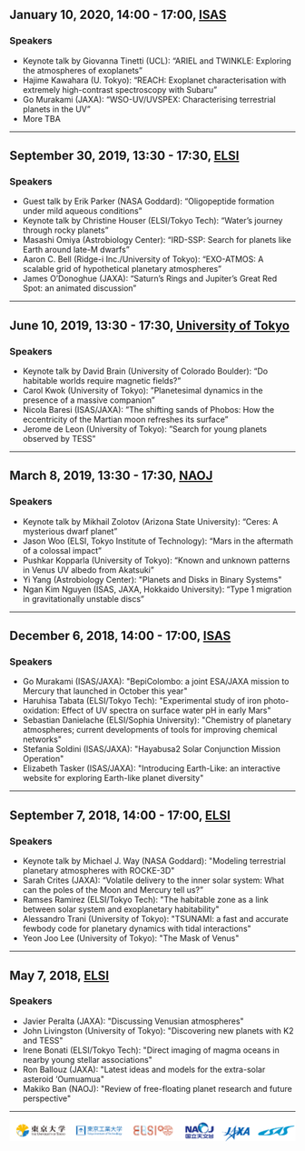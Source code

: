 ## January 10, 2020, 14:00 - 17:00, [ISAS](http://www.isas.jaxa.jp/en/)
### Speakers
- Keynote talk by Giovanna Tinetti (UCL): “ARIEL and TWINKLE: Exploring the atmospheres of exoplanets”
- Hajime Kawahara (U. Tokyo): “REACH: Exoplanet characterisation with extremely high-contrast spectroscopy with Subaru”
- Go Murakami (JAXA): “WSO-UV/UVSPEX: Characterising terrestrial planets in the UV”
- More TBA

---

## September 30, 2019, 13:30 - 17:30, [ELSI](http://elsi.jp/)
### Speakers
- Guest talk by Erik Parker (NASA Goddard): “Oligopeptide formation under mild aqueous conditions”
- Keynote talk by Christine Houser (ELSI/Tokyo Tech): “Water’s journey through rocky planets”
- Masashi Omiya (Astrobiology Center): “IRD-SSP: Search for planets like Earth around late-M dwarfs”
- Aaron C. Bell (Ridge-i Inc./University of Tokyo): “EXO-ATMOS: A scalable grid of hypothetical planetary atmospheres”
- James O’Donoghue (JAXA): “Saturn’s Rings and Jupiter’s Great Red Spot: an animated discussion”

---

## June 10, 2019, 13:30 - 17:30, [University of Tokyo](https://www.u-tokyo.ac.jp/en/index.html)
### Speakers
- Keynote talk by David Brain (University of Colorado Boulder): “Do habitable worlds require magnetic fields?”
- Carol Kwok (University of Tokyo): ”Planetesimal dynamics in the presence of a massive companion”
- Nicola Baresi (ISAS/JAXA): ”The shifting sands of Phobos: How the eccentricity of the Martian moon refreshes its surface”
- Jerome de Leon (University of Tokyo): ”Search for young planets observed by TESS”

---

## March 8, 2019, 13:30 - 17:30, [NAOJ](https://www.nao.ac.jp/en/)
### Speakers
- Keynote talk by Mikhail Zolotov (Arizona State University): “Ceres: A mysterious dwarf planet”
- Jason Woo (ELSI, Tokyo Institute of Technology): “Mars in the aftermath of a colossal impact”
- Pushkar Kopparla (University of Tokyo): “Known and unknown patterns in Venus UV albedo from Akatsuki”
- Yi Yang (Astrobiology Center): "Planets and Disks in Binary Systems"
- Ngan Kim Nguyen (ISAS, JAXA, Hokkaido University): “Type 1 migration in gravitationally unstable discs”

---

## December 6, 2018, 14:00 - 17:00, [ISAS](http://www.isas.jaxa.jp/en/)
### Speakers
- Go Murakami (ISAS/JAXA): "BepiColombo: a joint ESA/JAXA mission to Mercury that launched in October this year"
- Haruhisa Tabata (ELSI/Tokyo Tech): "Experimental study of iron photo-oxidation: Effect of UV spectra on surface water pH in early Mars"
- Sebastian Danielache (ELSI/Sophia University): "Chemistry of planetary atmospheres; current developments of tools for improving chemical networks"
- Stefania Soldini (ISAS/JAXA): "Hayabusa2 Solar Conjunction Mission Operation"
- Elizabeth Tasker (ISAS/JAXA): "Introducing Earth-Like: an interactive website for exploring Earth-like planet diversity"

---

## September 7, 2018, 14:00 - 17:00, [ELSI](http://elsi.jp/)
### Speakers
- Keynote talk by Michael J. Way (NASA Goddard): "Modeling terrestrial planetary atmospheres with ROCKE-3D"
- Sarah Crites (JAXA): “Volatile delivery to the inner solar system: What can the poles of the Moon and Mercury tell us?”
- Ramses Ramirez (ELSI/Tokyo Tech): "The habitable zone as a link between solar system and exoplanetary habitability"
- Alessandro Trani (University of Tokyo): "TSUNAMI: a fast and accurate fewbody code for planetary dynamics with tidal interactions"
- Yeon Joo Lee (University of Tokyo): "The Mask of Venus"

---

## May 7, 2018, [ELSI](http://elsi.jp/)
### Speakers
- Javier Peralta (JAXA): "Discussing Venusian atmospheres"
- John Livingston (University of Tokyo): "Discovering new planets with K2 and TESS"
- Irene Bonati (ELSI/Tokyo Tech): "Direct imaging of magma oceans in nearby young stellar associations"
- Ron Ballouz (JAXA): "Latest ideas and models for the extra-solar asteroid ‘Oumuamua"
- Makiko Ban (NAOJ): "Review of free-floating planet research and future perspective"

---
![](images/logos.png)

